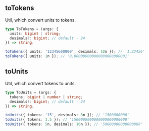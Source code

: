 ## toTokens

Util, which convert units to tokens.

```ts
type ToTokens = (args: {
  units: bigint | string;
  desimals?: bigint; // default - 24
}) => string;

toTokens({ units: '12345600000', desimals: 10n }); // '1.23456'
toTokens({ units: 1n }); // '0.000000000000000000000001'
```

## toUnits

Util, which convert tokens to units.

```ts
type ToUnits = (args: {
  tokens: bigint | number | string;
  desimals?: bigint; // default - 24
}) => string;

toUnits({ tokens: '15', desimals: 8n }); // '1500000000'
toUnits({ tokens: 1.5 }); // '1500000000000000000000000'
toUnits({ tokens: 5n, desimals: 16n }); // '50000000000000000'
```
